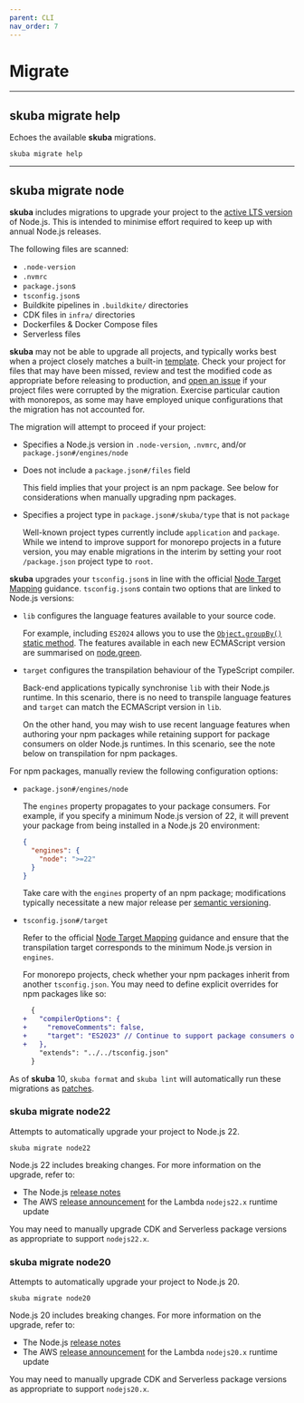 ```yaml
---
parent: CLI
nav_order: 7
---
```


# Migrate

---

## skuba migrate help

Echoes the available **skuba** migrations.

```shell
skuba migrate help
```

---

## skuba migrate node

**skuba** includes migrations to upgrade your project to the [active LTS version] of Node.js.
This is intended to minimise effort required to keep up with annual Node.js releases.

The following files are scanned:

- `.node-version`
- `.nvmrc`
- `package.json`s
- `tsconfig.json`s
- Buildkite pipelines in `.buildkite/` directories
- CDK files in `infra/` directories
- Dockerfiles & Docker Compose files
- Serverless files

**skuba** may not be able to upgrade all projects,
and typically works best when a project closely matches a built-in [template].
Check your project for files that may have been missed,
review and test the modified code as appropriate before releasing to production,
and [open an issue](https://github.com/seek-oss/skuba/issues/new) if your project files were corrupted by the migration.
Exercise particular caution with monorepos,
as some may have employed unique configurations that the migration has not accounted for.

The migration will attempt to proceed if your project:

- Specifies a Node.js version in `.node-version`, `.nvmrc`, and/or `package.json#/engines/node`

- Does not include a `package.json#/files` field

  This field implies that your project is an npm package.
  See below for considerations when manually upgrading npm packages.

- Specifies a project type in `package.json#/skuba/type` that is not `package`

  Well-known project types currently include `application` and `package`.
  While we intend to improve support for monorepo projects in a future version,
  you may enable migrations in the interim by setting your root `/package.json` project type to `root`.

**skuba** upgrades your `tsconfig.json`s in line with the official [Node Target Mapping] guidance.
`tsconfig.json`s contain two options that are linked to Node.js versions:

- `lib` configures the language features available to your source code.

  For example, including `ES2024` allows you to use the [`Object.groupBy()` static method].
  The features available in each new ECMAScript version are summarised on [node.green](https://node.green/).

- `target` configures the transpilation behaviour of the TypeScript compiler.

  Back-end applications typically synchronise `lib` with their Node.js runtime.
  In this scenario, there is no need to transpile language features and `target` can match the ECMAScript version in `lib`.

  On the other hand, you may wish to use recent language features when authoring your npm packages while retaining support for package consumers on older Node.js runtimes.
  In this scenario, see the note below on transpilation for npm packages.

For npm packages,
manually review the following configuration options:

- `package.json#/engines/node`

  The `engines` property propagates to your package consumers.
  For example, if you specify a minimum Node.js version of 22,
  it will prevent your package from being installed in a Node.js 20 environment:

  ```json
  {
    "engines": {
      "node": ">=22"
    }
  }
  ```

  Take care with the `engines` property of an npm package;
  modifications typically necessitate a new major release per [semantic versioning].

- `tsconfig.json#/target`

  Refer to the official [Node Target Mapping] guidance and ensure that the transpilation target corresponds to the minimum Node.js version in `engines`.

  For monorepo projects,
  check whether your npm packages inherit from another `tsconfig.json`.
  You may need to define explicit overrides for npm packages like so:

  ```diff
    {
  +   "compilerOptions": {
  +     "removeComments": false,
  +     "target": "ES2023" // Continue to support package consumers on Node.js 20
  +   },
      "extends": "../../tsconfig.json"
    }
  ```

As of **skuba** 10,
`skuba format` and `skuba lint` will automatically run these migrations as [patches].

[`Object.groupBy()` static method]: https://developer.mozilla.org/en-US/docs/Web/JavaScript/Reference/Global_Objects/Object/groupBy
[active LTS version]: https://nodejs.org/en/about/previous-releases#nodejs-releases
[Node Target Mapping]: https://github.com/microsoft/TypeScript/wiki/Node-Target-Mapping
[patches]: ./lint.md#patches
[semantic versioning]: https://semver.org/
[template]: ../templates/index.md

### skuba migrate node22

Attempts to automatically upgrade your project to Node.js 22.

```shell
skuba migrate node22
```

Node.js 22 includes breaking changes.
For more information on the upgrade, refer to:

- The Node.js [release notes][node-22]
- The AWS [release announcement][aws-22] for the Lambda `nodejs22.x` runtime update

You may need to manually upgrade CDK and Serverless package versions as appropriate to support `nodejs22.x`.

[aws-22]: https://aws.amazon.com/blogs/compute/node-js-22-runtime-now-available-in-aws-lambda/
[node-22]: https://nodejs.org/en/blog/announcements/v22-release-announce

### skuba migrate node20

Attempts to automatically upgrade your project to Node.js 20.

```shell
skuba migrate node20
```

Node.js 20 includes breaking changes.
For more information on the upgrade, refer to:

- The Node.js [release notes][node-20]
- The AWS [release announcement][aws-20] for the Lambda `nodejs20.x` runtime update

You may need to manually upgrade CDK and Serverless package versions as appropriate to support `nodejs20.x`.

[aws-20]: https://aws.amazon.com/blogs/compute/node-js-20-x-runtime-now-available-in-aws-lambda/
[node-20]: https://nodejs.org/en/blog/announcements/v20-release-announce
